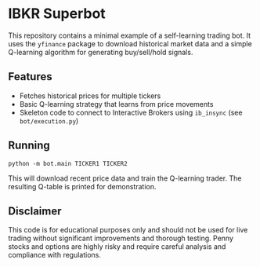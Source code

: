# IBKR Superbot

This repository contains a minimal example of a self-learning trading bot. It uses the `yfinance` package to download historical market data and a simple Q-learning algorithm for generating buy/sell/hold signals.

## Features
- Fetches historical prices for multiple tickers
- Basic Q-learning strategy that learns from price movements
- Skeleton code to connect to Interactive Brokers using `ib_insync` (see `bot/execution.py`)

## Running
```
python -m bot.main TICKER1 TICKER2
```
This will download recent price data and train the Q-learning trader. The resulting Q-table is printed for demonstration.

## Disclaimer
This code is for educational purposes only and should not be used for live trading without significant improvements and thorough testing. Penny stocks and options are highly risky and require careful analysis and compliance with regulations.
